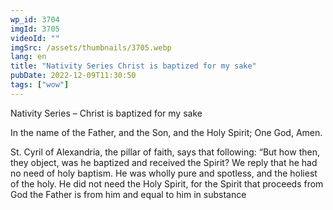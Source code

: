 ```yaml
---
wp_id: 3704
imgId: 3705
videoId: ""
imgSrc: /assets/thumbnails/3705.webp
lang: en
title: "Nativity Series Christ is baptized for my sake"
pubDate: 2022-12-09T11:30:50
tags: ["wow"]
---
```


<p>Nativity Series &#8211; Christ is baptized for my sake</p>
<p>In the name of the Father, and the Son, and the Holy Spirit; One God, Amen.</p>
<p>St. Cyril of Alexandria, the pillar of faith, says that following: “But how then, they object, was he baptized and received the Spirit? We reply that he had no need of holy baptism. He was wholly pure and spotless, and the holiest of the holy. He did not need the Holy Spirit, for the Spirit that proceeds from God the Father is from him and equal to him in substance</p>
